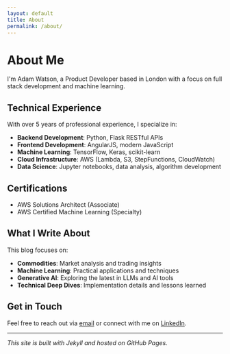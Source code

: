 ```yaml
---
layout: default
title: About
permalink: /about/
---
```


# About Me

I'm Adam Watson, a Product Developer based in London with a focus on full stack development and machine learning.

## Technical Experience

With over 5 years of professional experience, I specialize in:

- **Backend Development**: Python, Flask RESTful APIs
- **Frontend Development**: AngularJS, modern JavaScript
- **Machine Learning**: TensorFlow, Keras, scikit-learn
- **Cloud Infrastructure**: AWS (Lambda, S3, StepFunctions, CloudWatch)
- **Data Science**: Jupyter notebooks, data analysis, algorithm development

## Certifications

- AWS Solutions Architect (Associate)
- AWS Certified Machine Learning (Specialty)

## What I Write About

This blog focuses on:

- **Commodities**: Market analysis and trading insights
- **Machine Learning**: Practical applications and techniques
- **Generative AI**: Exploring the latest in LLMs and AI tools
- **Technical Deep Dives**: Implementation details and lessons learned

## Get in Touch

Feel free to reach out via [email](mailto:your.email@example.com) or connect with me on [LinkedIn](https://linkedin.com/in/yourprofile).

---

*This site is built with Jekyll and hosted on GitHub Pages.*